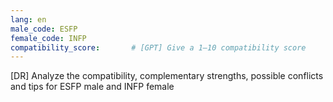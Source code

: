 ```yaml
---
lang: en
male_code: ESFP
female_code: INFP
compatibility_score:       # [GPT] Give a 1–10 compatibility score
---
```


[DR] Analyze the compatibility, complementary strengths, possible conflicts and tips for ESFP male and INFP female

